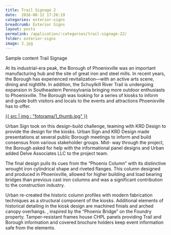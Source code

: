 ```yaml
---
title: Trail Signage 2
date:  2016-08-12 17:26:19
categories: exterior-signs
breadcrumb: Exterior Signs
layout: posts
permalink: /application/:categories/trail-signage-22/
folder: exterior-signs
image: 2.jpg
---
```

Sample content Trail Signage
<div class="col-xs-12 col-sm-12 col-md-12 col-lg-12">
  <p class="application-item__content application-item__content--top">
    At its industrial-era peak, the Borough of Phoenixville was an important manufacturing hub and the site of great iron and steel mills. In recent years, the Borough has experienced revitalization—with an active arts scene, dining and nightlife. In addition, the Schuylkill River Trail is undergoing expansion in Southeastern Pennsylvania bringing more outdoor enthusiasts to Phoenixville. The Borough was looking for a series of kiosks to inform and guide both visitors and locals to the events and attractions Phoenixville has to offer.
  </p>
  <div class="fotorama application-item__slider" data-nav="thumbs" data-thumbheight="109" border-width="3">
    <a {{ href | img : "fotorama/1.jpg" }}>{{ src | img : "fotorama/1_thumb.jpg" }}</a>
  </div>
  <div class="visible-xs application-item__icon-slider">
      <i class="icon-swipe"></i>
    </div>
  <p class="application-item__content application-item__content--bottom">
    Urban Sign took on this design-build challenge, teaming with KRD Design to provide the design for the kiosks. Urban Sign and KRD Design made presentations at several public Borough meetings to inform and build consensus from various stakeholder groups. Mid- way through the project, the Borough asked for help with the informational panel designs and Urban added Delve Associates LLC to the project team.
  </p>
  <p class="application-item__content application-item__content--bottom">
    The final design pulls its cues from the “Phoenix Column” with its distinctive wrought iron cylindrical shape and riveted flanges. This column designed and produced in Phoenixville, allowed for higher building and load bearing bridges than previous cast iron columns and was a significant contribution to the construction industry.
  </p>
  <p class="application-item__content application-item__content--bottom">
    Urban re-created the historic column profiles with modern fabrication techniques as a structural component of the kiosks. Additional elements of historical detailing in the kiosk design are machined finials and arched canopy overhangs. , inspired by the “Phoenix Bridge” on the Foundry property. Tamper-resistant frames house CHPL panels providing Trail and Borough information and covered brochure holders keep event information safe from the elements.
  </p>
</div>